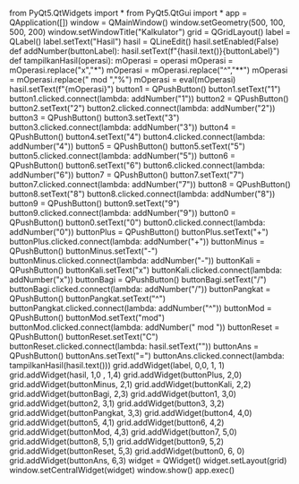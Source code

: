 from PyQt5.QtWidgets import *
from PyQt5.QtGui import *
app = QApplication([])
window = QMainWindow()
window.setGeometry(500, 100, 500, 200)
window.setWindowTitle("Kalkulator")
grid = QGridLayout()
label = QLabel()
label.setText("Hasil")
hasil = QLineEdit()
hasil.setEnabled(False)
def addNumber(buttonLabel):
    hasil.setText(f"{hasil.text()}{buttonLabel}")
def tampilkanHasil(operasi):
    mOperasi = operasi
    mOperasi = mOperasi.replace("x","*")
    mOperasi =  mOperasi.replace("^","**")
    mOperasi = mOperasi.replace(" mod ","%")
    mOperasi = eval(mOperasi)
    hasil.setText(f"{mOperasi}")
button1 = QPushButton()
button1.setText("1")
button1.clicked.connect(lambda: addNumber("1"))
button2 = QPushButton()
button2.setText("2")
button2.clicked.connect(lambda: addNumber("2"))
button3 = QPushButton()
button3.setText("3")
button3.clicked.connect(lambda: addNumber("3"))
button4 = QPushButton()
button4.setText("4")
button4.clicked.connect(lambda: addNumber("4"))
button5 = QPushButton()
button5.setText("5")
button5.clicked.connect(lambda: addNumber("5"))
button6 = QPushButton()
button6.setText("6")
button6.clicked.connect(lambda: addNumber("6"))
button7 = QPushButton()
button7.setText("7")
button7.clicked.connect(lambda: addNumber("7"))
button8 = QPushButton()
button8.setText("8")
button8.clicked.connect(lambda: addNumber("8"))
button9 = QPushButton()
button9.setText("9")
button9.clicked.connect(lambda: addNumber("9"))
button0 = QPushButton()
button0.setText("0")
button0.clicked.connect(lambda: addNumber("0"))
buttonPlus = QPushButton()
buttonPlus.setText("+")
buttonPlus.clicked.connect(lambda: addNumber("+"))
buttonMinus = QPushButton()
buttonMinus.setText("-")
buttonMinus.clicked.connect(lambda: addNumber("-"))
buttonKali = QPushButton()
buttonKali.setText("x")
buttonKali.clicked.connect(lambda: addNumber("x"))
buttonBagi = QPushButton()
buttonBagi.setText("/")
buttonBagi.clicked.connect(lambda: addNumber("/"))
buttonPangkat = QPushButton()
buttonPangkat.setText("^")
buttonPangkat.clicked.connect(lambda: addNumber("^"))
buttonMod = QPushButton()
buttonMod.setText("mod")
buttonMod.clicked.connect(lambda: addNumber(" mod "))
buttonReset = QPushButton()
buttonReset.setText("C")
buttonReset.clicked.connect(lambda: hasil.setText(""))
buttonAns = QPushButton()
buttonAns.setText("=")
buttonAns.clicked.connect(lambda: tampilkanHasil(hasil.text()))
grid.addWidget(label, 0,0, 1, 1)
grid.addWidget(hasil, 1,0 , 1,4)
grid.addWidget(buttonPlus, 2,0)
grid.addWidget(buttonMinus, 2,1)
grid.addWidget(buttonKali, 2,2)
grid.addWidget(buttonBagi, 2,3)
grid.addWidget(button1, 3,0)
grid.addWidget(button2, 3,1)
grid.addWidget(button3, 3,2)
grid.addWidget(buttonPangkat, 3,3)
grid.addWidget(button4, 4,0)
grid.addWidget(button5, 4,1)
grid.addWidget(button6, 4,2)
grid.addWidget(buttonMod, 4,3)
grid.addWidget(button7, 5,0)
grid.addWidget(button8, 5,1)
grid.addWidget(button9, 5,2)
grid.addWidget(buttonReset, 5,3)
grid.addWidget(button0, 6, 0)
grid.addWidget(buttonAns, 6,3)
widget = QWidget()
widget.setLayout(grid)
window.setCentralWidget(widget)
window.show()
app.exec()